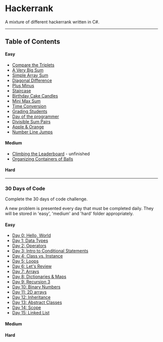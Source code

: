 # Hackerrank
A mixture of different hackerrank written in C#.

---

## Table of Contents

#### Easy

- [Compare the Triplets](Easy/CompareTheTriplets/CompareTheTriplets)
- [A Very Big Sum](Easy/VeryBigSum/VeryBigSum)
- [Simple Array Sum](Easy/SimpleArraySum/SimpleArraySum)
- [Diagonal Difference](Easy/DiagonalDifference/DiagonalDifference)
- [Plus Minus](Easy/PlusMinus/PlusMinus)
- [Staircase](Easy/Staircase/Staircase)
- [Birthday Cake Candles](Easy/BirthdayCakeCandles/BirthdayCakeCandles)
- [Mini Max Sum](Easy/Mini-MaxSum/Mini-MaxSum)
- [Time Conversion](Easy/TimeConversion/TimeConversion)
- [Grading Students](Easy/GradingStudents/GradingStudents)
- [Day of the programmer](Easy/DayOfTheProgrammer/DayOfTheProgrammer)
- [Divisible Sum Pairs](Easy/DivisibleSumPairs/DivisibleSumPairs)
- [Apple & Orange](Easy/AppleAndOrange/AppleAndOrange)
- [Number Line Jumps](Easy/Number-Line-Jumps/Number-Line-Jumps)

#### Medium

- [Climbing the Leaderboard](Medium/ClimbingTheLeaderBoard/ClimbingTheLeaderBoard) - unfinished
- [Organizing Containers of Balls](Medium/OrganizingContainerOfBalls/OrganizingContainerOfBalls)

#### Hard

---

### 30 Days of Code

Complete the 30 days of code challenge.

A new problem is presented every day that must be completed daily. They will be stored in 'easy', 'medium' and 'hard' folder appropriately. 

#### Easy

- [Day 0: Hello, World](30DaysOfCode/Easy/Day0-HelloWorld/Day0-HelloWorld)
- [Day 1: Data Types](30DaysOfCode/Easy/Day1-DataTypes/Day1-DataTypes)
- [Day 2: Operators](30DaysOfCode/Easy/Day2-Operators/Day2-Operators)
- [Day 3: Intro to Conditional Statements](30DaysOfCode/Easy/Day3-IntroConditionalStatements/Day3-IntroConditionalStatements)
- [Day 4: Class vs. Instance](30DaysOfCode/Easy/Day4-ClassVsInstance/Day4-ClassVsInstance)
- [Day 5: Loops](30DaysOfCode/Easy/Day5-Loops/Day5-Loops)
- [Day 6: Let's Review](30DaysOfCode/Easy/Day6-LetsReview/Day6-LetsReview)
- [Day 7: Arrays](30DaysOfCode/Easy/Day7-Arrays/Day7-Arrays)
- [Day 8: Dictionaries & Maps](30DaysOfCode/Easy/Day8-DictionariesAndMaps/Day8-DictionariesAndMaps)
- [Day 9: Recursion 3](30DaysOfCode/Easy/Day9-Recursion-3/Day9-Recursion-3)
- [Day 10: Binary Numbers](30DaysOfCode/Easy/Day10-BinaryNumbers/Day10-BinaryNumbers)
- [Day 11: 2D arrays](30DaysOfCode/Easy/Day11-2dArrays/Day11-2dArrays)
- [Day 12: Inheritance](30DaysOfCode/Easy/Day12-Inheritance/Day12-Inheritance)
- [Day 13: Abstract Classes](30DaysOfCode/Easy/Day13-AbstractClasses/Day13-AbstractClasses)
- [Day 14: Scope](30DaysOfCode/Easy/Day14-Scope/Day14-Scope)
- [Day 15: Linked List](30DaysOfCode/Easy/Day15-LinkedList/Day15-LinkedList)

#### Medium

#### Hard 